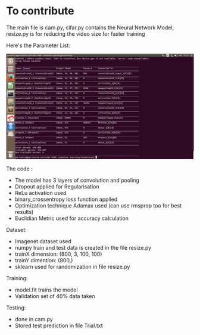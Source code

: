 # To contribute

The main file is cam.py, 
cifar.py contains the Neural Network Model, 
resize.py is for reducing the video size for faster training


Here's the Parameter List:

![Parameters](https://github.com/parismita/EyedBot/blob/master/ss.png)

The code :
* The model has 3 layers of convolution and pooling
* Dropout applied for Regularisation
* ReLu activation used
* binary_crossentropy loss function applied
* Optimization technique Adamax used (can use rmsprop too for best results)
* Euclidian Metric used for accuracy calculation

Dataset:
* Imagenet dataset used
* numpy train and test data is created in the file resize.py
* trainX dimension: (800, 3, 100, 100) 
* trainY dimention: (800,)
* sklearn used for randomization in file resize.py

Training:
* model.fit trains the model
* Validation set of 40% data taken 

Testing:
* done in cam.py
* Stored test prediction in file Trial.txt
